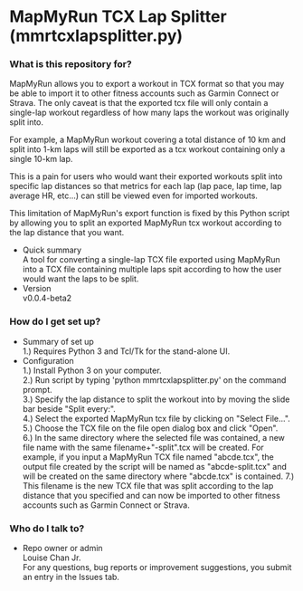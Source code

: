 # MapMyRun TCX Lap Splitter (mmrtcxlapsplitter.py) #

### What is this repository for? ###
MapMyRun allows you to export a workout in TCX format so that you may be able to import it to other fitness accounts such as Garmin Connect or Strava. The only caveat is that the exported tcx file will only contain a single-lap workout regardless of how many laps the workout was originally split into.

For example, a MapMyRun workout covering a total distance of 10 km and split into 1-km laps will still be exported as a tcx workout containing only a single 10-km lap.

This is a pain for users who would want their exported workouts split into specific lap distances so that metrics for each lap (lap pace, lap time, lap average HR, etc...) can still be viewed even for imported workouts.

This limitation of MapMyRun's export function is fixed by this Python script by allowing you to split an exported MapMyRun tcx workout according to the lap distance that you want.

* Quick summary  
A tool for converting a single-lap TCX file exported using MapMyRun into a TCX file containing multiple laps spit according to how the user would want the laps to be split.
* Version  
v0.0.4-beta2

### How do I get set up? ###

* Summary of set up  
1.) Requires Python 3 and Tcl/Tk for the stand-alone UI.
* Configuration  
1.) Install Python 3 on your computer.  
2.) Run script by typing 'python mmrtcxlapsplitter.py' on the command prompt.  
3.) Specify the lap distance to split the workout into by moving the slide bar beside "Split every:".  
4.) Select the exported MapMyRun tcx file by clicking on "Select File...".  
5.) Choose the TCX file on the file open dialog box and click "Open".  
6.) In the same directory where the selected file was contained, a new file name with the same filename+"-split".tcx will be created. For example, if you input a MapMyRun TCX file named "abcde.tcx", the output file created by the script will be named as "abcde-split.tcx" and will be created on the same directory where "abcde.tcx" is contained.
7.) This filename is the new TCX file that was split according to the lap distance that you specified and can now be imported to other fitness accounts such as Garmin Connect or Strava.  

### Who do I talk to? ###  

* Repo owner or admin  
Louise Chan Jr.   
For any questions, bug reports or improvement suggestions, you submit an entry in the Issues tab.
